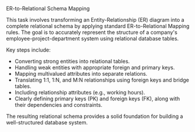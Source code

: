 ER-to-Relational Schema Mapping

This task involves transforming an Entity-Relationship (ER) diagram into a complete relational schema by applying standard ER-to-Relational Mapping rules. The goal is to accurately represent the structure of a company's employee-project-department system using relational database tables.

Key steps include:
- Converting strong entities into relational tables.
- Handling weak entities with appropriate foreign and primary keys.
- Mapping multivalued attributes into separate relations.
- Translating 1:1, 1:N, and M:N relationships using foreign keys and bridge tables.
- Including relationship attributes (e.g., working hours).
- Clearly defining primary keys (PK) and foreign keys (FK), along with their dependencies and constraints.

The resulting relational schema provides a solid foundation for building a well-structured database system.
